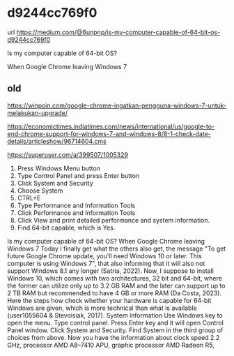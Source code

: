 # d9244cc769f0
url https://medium.com/@6unpnp/is-my-computer-capable-of-64-bit-os-d9244cc769f0

Is my computer capable of 64-bit OS?

When Google Chrome leaving Windows 7

## old
https://winpoin.com/google-chrome-ingatkan-pengguna-windows-7-untuk-melakukan-upgrade/

https://economictimes.indiatimes.com/news/international/us/google-to-end-chrome-support-for-windows-7-and-windows-8/8-1-check-date-details/articleshow/96714604.cms


https://superuser.com/a/399507/1005329

1. Press Windows Menu button
2. Type Control Panel and press Enter button
3. Click System and Security
4. Choose System
5. CTRL+E
6. Type Performance and Information Tools
7. Click Performance and Information Tools
8. Click View and print detailed performance and system information.
9. Find 64-bit capable, which is Yes.



Is my computer capable of 64-bit OS?
When Google Chrome leaving Windows 7
Today I finally get what the others also get, the message "To get future Google Chrome update, you'll need Windows 10 or later. This computer is using Windows 7", that also informing that it will also not support Windows 8.1 any longer (Satria, 2022).
Now, I suppose to install Windows 10, which comes with two architectures, 32 bit and 64-bit, where the former can utilize only up to 3.2 GB RAM and the later can support up to 2 TB RAM but recommended to have 4 GB or more RAM (Da Costa, 2023). Here the steps how check whether your hardware is capable for 64-bit Windows are given, which is more technical than what is available (user1055604 & Stevoisiak, 2017).
System information
Use Windows key to open the menu.
Type control panel.
Press Enter key and it will open Control Panel window.
Click System and Security.
Find System in the third group of choices from above.
Now you have the information about clock speed 2.2 GHz, processor AMD A8–7410 APU, graphic processor AMD Radeon R5,
